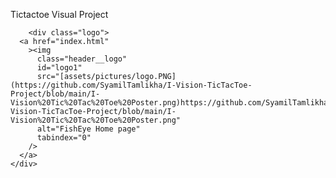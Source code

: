 Tictactoe Visual Project

        <div class="logo">
      <a href="index.html"
        ><img
          class="header__logo"
          id="logo1"
          src="[assets/pictures/logo.PNG](https://github.com/SyamilTamlikha/I-Vision-TicTacToe-Project/blob/main/I-Vision%20Tic%20Tac%20Toe%20Poster.png)https://github.com/SyamilTamlikha/I-Vision-TicTacToe-Project/blob/main/I-Vision%20Tic%20Tac%20Toe%20Poster.png"
          alt="FishEye Home page"
          tabindex="0"
        />
      </a>
    </div>
